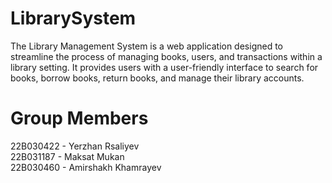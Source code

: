 # LibrarySystem

The Library Management System is a web application designed to streamline the process of managing books, users, and transactions within a library setting. It provides users with a user-friendly interface to search for books, borrow books, return books, and manage their library accounts.

# Group Members

22B030422 - Yerzhan Rsaliyev  
22B031187 - Maksat Mukan  
22B030460 - Amirshakh Khamrayev 
